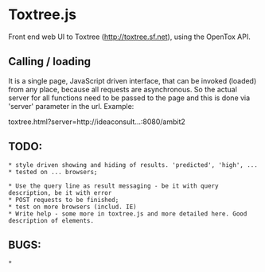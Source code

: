 Toxtree.js
==========

Front end web UI to Toxtree (http://toxtree.sf.net), using the OpenTox API.


Calling / loading
------------------

It is a single page, JavaScript driven interface, that can be invoked (loaded) from any place, because all requests are asynchronous. So the actual server for all functions need to be passed to the page and this is done via 'server' parameter in the url. Example:

toxtree.html?server=http://ideaconsult...:8080/ambit2


TODO:
-----
	* style driven showing and hiding of results. 'predicted', 'high', ...
	* tested on ... browsers;

	* Use the query line as result messaging - be it with query description, be it with error
	* POST requests to be finished;
	* test on more browsers (includ. IE)
	* Write help - some more in toxtree.js and more detailed here. Good description of elements.
	
BUGS:
-----
	* 